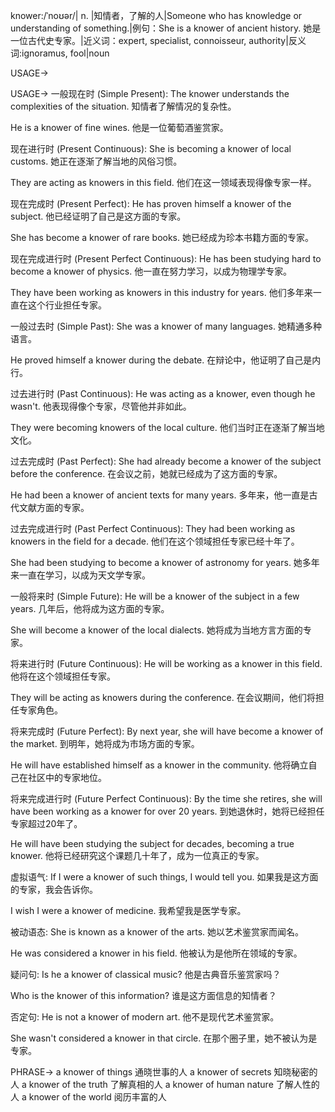 knower:/ˈnoʊər/| n. |知情者，了解的人|Someone who has knowledge or understanding of something.|例句：She is a knower of ancient history. 她是一位古代史专家。|近义词：expert, specialist, connoisseur, authority|反义词:ignoramus, fool|noun

USAGE->

USAGE->
一般现在时 (Simple Present):
The knower understands the complexities of the situation.  知情者了解情况的复杂性。

He is a knower of fine wines. 他是一位葡萄酒鉴赏家。


现在进行时 (Present Continuous):
She is becoming a knower of local customs. 她正在逐渐了解当地的风俗习惯。

They are acting as knowers in this field. 他们在这一领域表现得像专家一样。


现在完成时 (Present Perfect):
He has proven himself a knower of the subject. 他已经证明了自己是这方面的专家。

She has become a knower of rare books. 她已经成为珍本书籍方面的专家。


现在完成进行时 (Present Perfect Continuous):
He has been studying hard to become a knower of physics.  他一直在努力学习，以成为物理学专家。

They have been working as knowers in this industry for years. 他们多年来一直在这个行业担任专家。


一般过去时 (Simple Past):
She was a knower of many languages. 她精通多种语言。

He proved himself a knower during the debate. 在辩论中，他证明了自己是内行。


过去进行时 (Past Continuous):
He was acting as a knower, even though he wasn't. 他表现得像个专家，尽管他并非如此。

They were becoming knowers of the local culture. 他们当时正在逐渐了解当地文化。


过去完成时 (Past Perfect):
She had already become a knower of the subject before the conference. 在会议之前，她就已经成为了这方面的专家。

He had been a knower of ancient texts for many years. 多年来，他一直是古代文献方面的专家。


过去完成进行时 (Past Perfect Continuous):
They had been working as knowers in the field for a decade.  他们在这个领域担任专家已经十年了。

She had been studying to become a knower of astronomy for years.  她多年来一直在学习，以成为天文学专家。


一般将来时 (Simple Future):
He will be a knower of the subject in a few years.  几年后，他将成为这方面的专家。

She will become a knower of the local dialects. 她将成为当地方言方面的专家。


将来进行时 (Future Continuous):
He will be working as a knower in this field. 他将在这个领域担任专家。

They will be acting as knowers during the conference.  在会议期间，他们将担任专家角色。


将来完成时 (Future Perfect):
By next year, she will have become a knower of the market.  到明年，她将成为市场方面的专家。

He will have established himself as a knower in the community.  他将确立自己在社区中的专家地位。


将来完成进行时 (Future Perfect Continuous):
By the time she retires, she will have been working as a knower for over 20 years. 到她退休时，她将已经担任专家超过20年了。

He will have been studying the subject for decades, becoming a true knower. 他将已经研究这个课题几十年了，成为一位真正的专家。


虚拟语气:
If I were a knower of such things, I would tell you. 如果我是这方面的专家，我会告诉你。

I wish I were a knower of medicine. 我希望我是医学专家。


被动语态:
She is known as a knower of the arts. 她以艺术鉴赏家而闻名。

He was considered a knower in his field. 他被认为是他所在领域的专家。


疑问句:
Is he a knower of classical music? 他是古典音乐鉴赏家吗？

Who is the knower of this information? 谁是这方面信息的知情者？


否定句:
He is not a knower of modern art. 他不是现代艺术鉴赏家。

She wasn't considered a knower in that circle. 在那个圈子里，她不被认为是专家。


PHRASE->
a knower of things  通晓世事的人
a knower of secrets  知晓秘密的人
a knower of the truth  了解真相的人
a knower of human nature  了解人性的人
a knower of the world  阅历丰富的人
